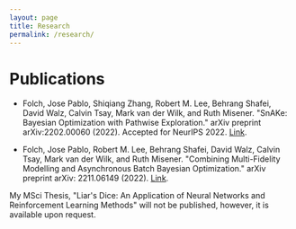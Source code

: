 ```yaml
---
layout: page
title: Research
permalink: /research/
---
```

# Publications

- Folch, Jose Pablo, Shiqiang Zhang, Robert M. Lee, Behrang Shafei, David Walz, Calvin Tsay, Mark van der Wilk, and Ruth Misener. "SnAKe: Bayesian 
Optimization with Pathwise Exploration." arXiv preprint arXiv:2202.00060 (2022). Accepted for NeurIPS 2022. [Link](https://arxiv.org/pdf/2202.00060).

- Folch, Jose Pablo, Robert M. Lee, Behrang Shafei, David Walz, Calvin Tsay, Mark van der Wilk, and Ruth Misener. "Combining Multi-Fidelity Modelling and Asynchronous Batch Bayesian Optimization." arXiv preprint arXiv: 2211.06149 (2022). [Link](https://arxiv.org/abs/2211.06149).


My MSci Thesis, "Liar's Dice: An Application of Neural Networks and Reinforcement Learning Methods" will not be published, however, it is available upon request.

